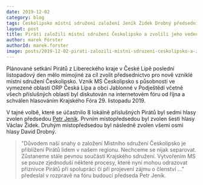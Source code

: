```yaml
---
date: 2019-12-02
category: blog
tags: Českolipsko místní sdružení založení Jeník Židek Drobný předsednictvo Česká Lípa Nový Bor 
layout: post
title: Piráti založili místní sdružení Českolipsko a zvolili jeho vedení
author: marek Förster
authorId: marek.forster
image: posts/2019-12-02-pirati-zalozili-mistni-sdruzeni-ceskolipsko-a-zvolili-jeho-vedeni.jpg
---
```

Plánované setkání Pirátů z Libereckého kraje v České Lípě poslední listopadový den mělo mimojiné za cíl zvolit předsednictvo pro nově vzniklé místní sdružení Českolipsko. Vznik MS Českolipsko s působností ve vymezené oblasti ORP Česká Lípa a obci Jablonné v Podještědí včetně všech příslušných oblastí byl diskutován na internetovém fóru od října a schválen hlasováním Krajského Fóra 29. listopadu 2019.

V tajné volbě, které se účastnilo 8 lokálně příslušných Pirátů byl sedmi hlasy zvolen předsedou [Petr Jeník](/lide/petr-jenik). Prvním místopředsedou byl zvolen šesti hlasy Václav Židek. Druhým místopředsedou byl následně zvolen všemi osmi hlasy David Drobný.

>"Důvodem naší snahy o založení Místního sdružení Českolipsko je přiblížení Pirátů lidem v našem regionu. Nechceme se nijak separovat. Zůstaneme stále pevnou součástí Krajského sdružení.
Vytvořením MS se pouze zjednoduší některé procesy, které nyní mohou odrazovat příznivce Pirátů při spolupráci či při projevení zájmu o členství ..." předeslal v rozpravě na fóru budoucí předseda Petr Jeník.
